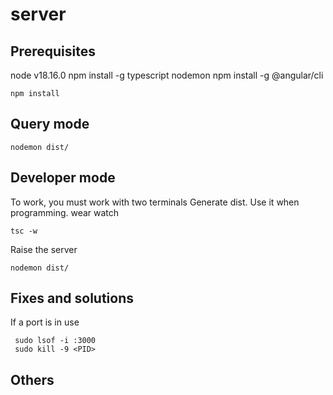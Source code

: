 # server

## Prerequisites
node v18.16.0
npm install -g typescript nodemon
npm install -g @angular/cli


```
npm install
```

## Query mode

```
nodemon dist/
```

## Developer mode

To work, you must work with two terminals
Generate dist. Use it when programming. wear watch
```
tsc -w
```

Raise the server
```
nodemon dist/
```



## Fixes and solutions

If a port is in use
```
 sudo lsof -i :3000
 sudo kill -9 <PID>
```


## Others


